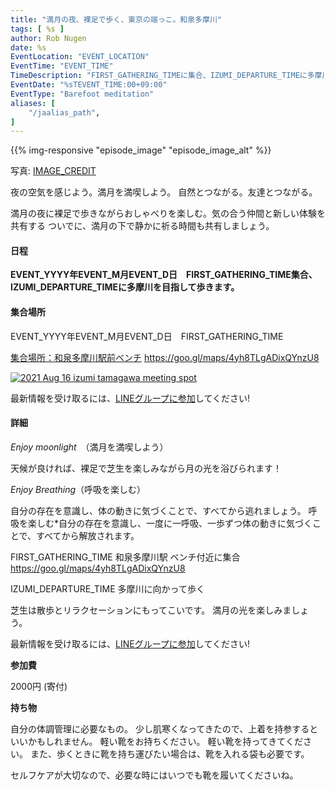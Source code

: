 ```yaml
---
title: "満月の夜、裸足で歩く、東京の端っこ。和泉多摩川"
tags: [ %s ]
author: Rob Nugen
date: %s
EventLocation: "EVENT_LOCATION"
EventTime: "EVENT_TIME"
TimeDescription: "FIRST_GATHERING_TIMEに集合、IZUMI_DEPARTURE_TIMEに多摩川まで歩く"
EventDate: "%sTEVENT_TIME:00+09:00"
EventType: "Barefoot meditation"
aliases: [
    "/jaalias_path",
]
---
```


{{% img-responsive "episode_image" "episode_image_alt" %}}

<div class="note">写真:
<a href="IMAGE_CREDIT">IMAGE_CREDIT</a>
</div>

夜の空気を感じよう。満月を満喫しよう。
自然とつながる。友達とつながる。

満月の夜に裸足で歩きながらおしゃべりを楽しむ。気の合う仲間と新しい体験を共有する
ついでに、満月の下で静かに祈る時間も共有しましょう。

#### 日程

**EVENT_YYYY年EVENT_M月EVENT_D日　FIRST_GATHERING_TIME集合、IZUMI_DEPARTURE_TIMEに多摩川を目指して歩きます。**

#### 集合場所

EVENT_YYYY年EVENT_M月EVENT_D日　FIRST_GATHERING_TIME

[集合場所：和泉多摩川駅前ベンチ](https://goo.gl/maps/4yh8TLgADixQYnzU8)
https://goo.gl/maps/4yh8TLgADixQYnzU8

[![2021 Aug 16 izumi tamagawa meeting spot](//b.robnugen.com/blog/2021/thumbs/2021_aug_16_izumi_tamagawa_meeting_spot.png)](//b.robnugen.com/blog/2021/2021_aug_16_izumi_tamagawa_meeting_spot.png)

最新情報を受け取るには、[LINEグループに参加](/contact/)してください!

#### 詳細

*Enjoy moonlight*　（満月を満喫しよう）

天候が良ければ、裸足で芝生を楽しみながら月の光を浴びられます！

*Enjoy Breathing*（呼吸を楽しむ）

自分の存在を意識し、体の動きに気づくことで、すべてから逃れましょう。
呼吸を楽しむ*自分の存在を意識し、一度に一呼吸、一歩ずつ体の動きに気づくことで、すべてから解放されます。

FIRST_GATHERING_TIME 和泉多摩川駅 ベンチ付近に集合 https://goo.gl/maps/4yh8TLgADixQYnzU8

IZUMI_DEPARTURE_TIME 多摩川に向かって歩く

芝生は散歩とリラクセーションにもってこいです。
満月の光を楽しみましょう。


最新情報を受け取るには、[LINEグループに参加](/contact/)してください!

**参加費**

2000円 (寄付)

**持ち物**

自分の体調管理に必要なもの。
少し肌寒くなってきたので、上着を持参するといいかもしれません。
軽い靴をお持ちください。
軽い靴を持ってきてください。
また、歩くときに靴を持ち運びたい場合は、靴を入れる袋も必要です。

セルフケアが大切なので、必要な時にはいつでも靴を履いてくださいね。
